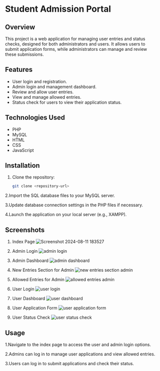 # Student Admission Portal

## Overview

This project is a web application for managing user entries and status checks, designed for both administrators and users. It allows users to submit application forms, while administrators can manage and review these submissions.

## Features

- User login and registration.
- Admin login and management dashboard.
- Review and allow user entries.
- View and manage allowed entries.
- Status check for users to view their application status.

## Technologies Used

- PHP
- MySQL
- HTML
- CSS
- JavaScript

## Installation

1. Clone the repository:
   ```bash
   git clone <repository-url>

2.Import the SQL database files to your MySQL server.

3.Update database connection settings in the PHP files if necessary.

4.Launch the application on your local server (e.g., XAMPP).


## Screenshots
1. Index Page
![Screenshot 2024-08-11 183527](https://github.com/user-attachments/assets/06d1d616-0515-4dc7-97f8-92dfb6346a64)

2. Admin Login
![admin login](https://github.com/user-attachments/assets/62c2f97f-d602-4429-bb0c-3e74facfff50)

3. Admin Dashboard
![admin dashboard](https://github.com/user-attachments/assets/8c0785b8-ba6a-4061-9706-ae7019790bee)

4. New Entries Section for Admin
![new entries section admin](https://github.com/user-attachments/assets/e44bc294-1166-44e3-94dd-1a8f21e78741)

5. Allowed Entries for Admin
![allowed entries admin](https://github.com/user-attachments/assets/f0795693-cd93-4464-b3b2-aae0994446a8)

6. User Login
![user login](https://github.com/user-attachments/assets/f4559ce2-2eb7-446a-8548-b82d12c18a5f)

7. User Dashboard
![user dashboard](https://github.com/user-attachments/assets/f12180ee-b0c5-4229-9ca2-fc8a6ba04352)

8. User Application Form
![user application form](https://github.com/user-attachments/assets/a196e681-2eec-4c6f-9fa0-f476fd3079ca)

9. User Status Check
![user status check](https://github.com/user-attachments/assets/bfe57543-7d83-46b3-9687-7acaf68b7e23)

## Usage
1.Navigate to the index page to access the user and admin login options.

2.Admins can log in to manage user applications and view allowed entries.

3.Users can log in to submit applications and check their status.
